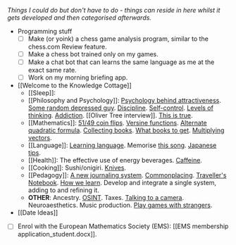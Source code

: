 *Things I could do but don't have to do - things can reside in here whilst it gets developed and then categorised afterwards.*

- Programming stuff
	- [ ] Make (or yoink) a chess game analysis program, similar to the chess.com Review feature.
	- [ ] Make a chess bot trained only on my games.
	- [ ] Make a chat bot that can learns the same language as me at the exact same rate.
	- [ ] Work on my morning briefing app.
 - [[Welcome to the Knowledge Cottage]]
	 - [[Sleep]]: 
	 - [[Philosophy and Psychology]]: [Psychology behind attractiveness](https://www.youtube.com/watch?v=Vh0hj9ZD9FY). [Some random depressed guy](https://www.youtube.com/@LukeWeast/videos). [Discipline](https://www.youtube.com/watch?v=SUWku43ITRY). [Self-control](https://www.youtube.com/watch?v=dgRSfhoHE4g). [Levels of thinking](https://www.youtube.com/watch?v=kse87ocS0Uo). [Addiction](https://www.youtube.com/watch?v=R4NkxrHzzyo). [[Oliver Tree interview]]. [This is true](https://www.youtube.com/watch?v=kGdbTnDPjDw). 
	 - [[Mathematics]]: [51/49 coin flips](https://www.youtube.com/watch?v=9VwOn5x7VAs). [Versine functions](https://en.wikipedia.org/wiki/Versine#:~:text=The%20versine%20or%20versed%20sine,notably%20the%20coversine%20and%20haversine.). [Alternate quadratic formula](https://www.youtube.com/watch?v=7gJdMEIBGSg). [Collecting books](https://www.youtube.com/watch?v=vX9ouuk6Myc). [What books to get](https://www.youtube.com/watch?v=-mfaMbraEkU). [Multiplying vectors](https://www.youtube.com/watch?v=htYh-Tq7ZBI).
	 - [[Language]]: [Learning language](https://www.youtube.com/watch?v=MqR3K1alUio). Memorise [this song](https://www.youtube.com/watch?v=L844aqBgFh8). [Japanese tips](https://www.youtube.com/watch?v=4aTWrkHuxVQ).
	 - [[Health]]: The effective use of energy beverages. [Caffeine](https://www.youtube.com/watch?v=mQAqh_MJWeI).
	 - [[Cooking]]: Sushi/onigiri. [Knives](https://www.youtube.com/watch?v=Pd88VqUv2_w).
	 - [[Pedagogy]]: [A new journaling system](https://www.youtube.com/watch?v=3B9Ojm_rhOk). [Commonplacing](https://www.youtube.com/watch?v=IuaI_XOIgzE). [Traveller's Notebook](https://www.youtube.com/watch?v=6DRFndboJL8). [How we learn](https://www.youtube.com/watch?v=4xjrCn4jdPo). Develop and integrate a single system, adding to and refining it.
	 - **OTHER**: Ancestry. [OSINT](https://www.youtube.com/watch?v=7PAk1wsy3VI). Taxes. [Talking to a camera](https://www.youtube.com/watch?v=-asNGo75Wv8). Neuroaesthetics. Music production. [Play games with strangers](https://www.youtube.com/watch?v=IKAaSIniTtk).
 - [[Date Ideas]]
- [ ] Enrol with the European Mathematics Society (EMS): [[EMS membership application_student.docx]].